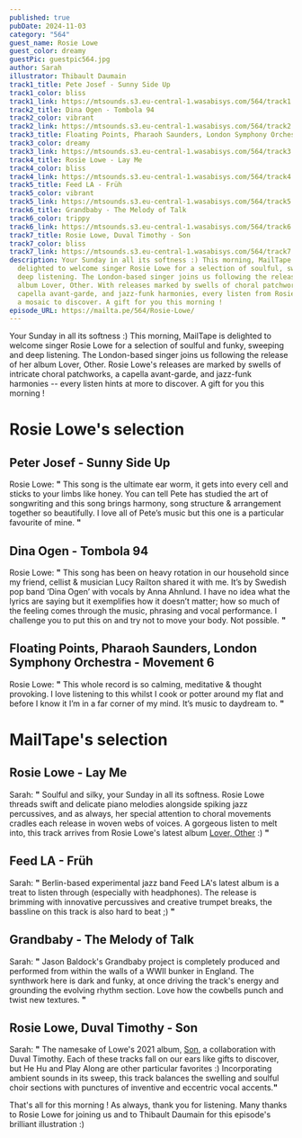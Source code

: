 ```yaml
---
published: true
pubDate: 2024-11-03
category: "564"
guest_name: Rosie Lowe
guest_color: dreamy
guestPic: guestpic564.jpg
author: Sarah
illustrator: Thibault Daumain
track1_title: Pete Josef - Sunny Side Up
track1_color: bliss
track1_link: https://mtsounds.s3.eu-central-1.wasabisys.com/564/track1.mp3
track2_title: Dina Ogen - Tombola 94
track2_color: vibrant
track2_link: https://mtsounds.s3.eu-central-1.wasabisys.com/564/track2.mp3
track3_title: Floating Points, Pharaoh Saunders, London Symphony Orchestra - Movement 6
track3_color: dreamy
track3_link: https://mtsounds.s3.eu-central-1.wasabisys.com/564/track3.mp3
track4_title: Rosie Lowe - Lay Me
track4_color: bliss
track4_link: https://mtsounds.s3.eu-central-1.wasabisys.com/564/track4.mp3
track5_title: Feed LA - Früh
track5_color: vibrant
track5_link: https://mtsounds.s3.eu-central-1.wasabisys.com/564/track5.mp3
track6_title: Grandbaby - The Melody of Talk
track6_color: trippy
track6_link: https://mtsounds.s3.eu-central-1.wasabisys.com/564/track6.mp3
track7_title: Rosie Lowe, Duval Timothy - Son
track7_color: bliss
track7_link: https://mtsounds.s3.eu-central-1.wasabisys.com/564/track7.mp3
description: Your Sunday in all its softness :) This morning, MailTape is
  delighted to welcome singer Rosie Lowe for a selection of soulful, sweeping,
  deep listening. The London-based singer joins us following the release of her
  album Lover, Other. With releases marked by swells of choral patchworks, a
  capella avant-garde, and jazz-funk harmonies, every listen from Rosie Lowe is
  a mosaic to discover. A gift for you this morning !
episode_URL: https://mailta.pe/564/Rosie-Lowe/
---
```

Your Sunday in all its softness :) This morning, MailTape is delighted to welcome singer Rosie Lowe for a selection of soulful and funky, sweeping and deep listening. The London-based singer joins us following the release of her album Lover, Other. Rosie Lowe's releases are marked by swells of intricate choral patchworks, a capella avant-garde, and jazz-funk harmonies -- every listen hints at more to discover. A gift for you this morning !

# Rosie Lowe's selection

## Peter Josef - Sunny Side Up

Rosie Lowe: **"** This song is the ultimate ear worm, it gets into every cell and sticks to your limbs like honey. You can tell Pete has studied the art of songwriting and this song brings harmony, song structure & arrangement together so beautifully. I love all of Pete’s music but this one is a particular favourite of mine. **"** 

## Dina Ogen - Tombola 94

Rosie Lowe: **"** This song has been on heavy rotation in our household since my friend, cellist & musician Lucy Railton shared it with me. It’s by Swedish pop band ‘Dina Ogen’ with vocals by Anna Ahnlund. I have no idea what the lyrics are saying but it exemplifies how it doesn’t matter; how so much of the feeling comes through the music, phrasing and vocal performance. I challenge you to put this on and try not to move your body. Not possible. **"** 

## Floating Points, Pharaoh Saunders, London Symphony Orchestra - Movement 6

Rosie Lowe: **"** This whole record is so calming, meditative & thought provoking. I love listening to this whilst I cook or potter around my flat and before I know it I’m in a far corner of my mind. It’s music to daydream to. **"** 

# MailTape's selection

## Rosie Lowe - Lay Me

Sarah: **"** Soulful and silky, your Sunday in all its softness. Rosie Lowe threads swift and delicate piano melodies alongside spiking jazz percussives, and as always, her special attention to choral movements cradles each release in woven webs of voices. A gorgeous listen to melt into, this track arrives from Rosie Lowe's latest album [Lover, Other](https://rosielowe.bandcamp.com/album/lover-other) :) **"**

## Feed LA - Früh

Sarah: **"** Berlin-based experimental jazz band Feed LA's latest album is a treat to listen through (especially with headphones). The release is brimming with innovative percussives and creative trumpet breaks, the bassline on this track is also hard to beat ;) **"** 

## Grandbaby - The Melody of Talk

Sarah: **"** Jason Baldock's Grandbaby project is completely produced and performed from within the walls of a WWII bunker in England. The synthwork here is dark and funky, at once driving the track's energy and grounding the evolving rhythm section. Love how the cowbells punch and twist new textures. **"** 

## Rosie Lowe, Duval Timothy - Son

Sarah: **"** The namesake of Lowe's 2021 album, [Son](https://rosielowe.bandcamp.com/album/son), a collaboration with Duval Timothy. Each of these tracks fall on our ears like gifts to discover, but He Hu and Play Along are other particular favorites :) Incorporating ambient sounds in its sweep, this track balances the swelling and soulful choir sections with punctures of inventive and eccentric vocal accents.**"** 

That's all for this morning ! As always, thank you for listening. Many thanks to Rosie Lowe for joining us and to Thibault Daumain for this episode's brilliant illustration :)
